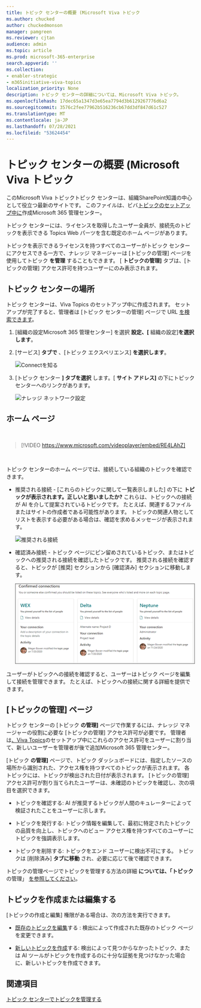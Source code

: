 ```yaml
---
title: トピック センターの概要 (Microsoft Viva トピック
ms.author: chucked
author: chuckedmonson
manager: pamgreen
ms.reviewer: cjtan
audience: admin
ms.topic: article
ms.prod: microsoft-365-enterprise
search.appverid: ''
ms.collection:
- enabler-strategic
- m365initiative-viva-topics
localization_priority: None
description: トピック センターの詳細については、Microsoft Viva トピック。
ms.openlocfilehash: 17dec65a1347d3e65ea7794d3b6129267776d6a2
ms.sourcegitcommit: 3576c2fee77962b516236cb67dd3df847d61c527
ms.translationtype: MT
ms.contentlocale: ja-JP
ms.lasthandoff: 07/28/2021
ms.locfileid: "53624454"
---
```

# <a name="topic-center-overview-in-microsoft-viva-topics"></a>トピック センターの概要 (Microsoft Viva トピック

このMicrosoft Viva トピックトピック センターは、組織SharePoint知識の中心として役立つ最新のサイトです。 このファイルは、ビバ[トピックのセットアップ中に](set-up-topic-experiences.md)作成Microsoft 365 管理センター。

トピック センターには、ライセンスを取得したユーザー全員が、接続先のトピックを表示できる Topics Web パーツを含む既定のホーム ページがあります。

トピックを表示できるライセンスを持つすべてのユーザーがトピック センターにアクセスできる一方で、ナレッジ マネージャーは [トピックの管理] ページを使用してトピック **を管理** することもできます。 [ **トピックの管理]** タブは、[トピックの管理] アクセス許可を持つユーザーにのみ表示されます。

## <a name="where-is-my-topic-center"></a>トピック センターの場所

トピック センターは、Viva Topics のセットアップ中に作成されます。 セットアップが完了すると、管理者は [トピック センターの管理] ページで URL [を検索できます](./topic-experiences-administration.md#to-access-topics-management-settings)。


1. [組織の設定Microsoft 365 管理センター] を選択 **設定、[** 組織の設定]**を選択します**。
2. [サービス] **タブで** 、[トピック エクスペリエンス] **を選択します**。

    ![Connectを知る](../media/admin-org-knowledge-options-completed.png)

3. [トピック センター **] タブを選択** します。[ **サイト アドレス]** の下にトピック センターへのリンクがあります。

    ![ナレッジ ネットワーク設定](../media/knowledge-network-settings-topic-center.png)

## <a name="home-page"></a>ホーム ページ

</br>

> [!VIDEO https://www.microsoft.com/videoplayer/embed/RE4LAhZ]

</br>

トピック センターのホーム ページでは、接続している組織のトピックを確認できます。

- 推奨される接続 - [これらのトピックに関して一覧表示しました] の下に **トピックが表示されます。正しいと思いましたか?** これらは、トピックへの接続が AI を介して提案されているトピックです。 たとえば、関連するファイルまたはサイトの作成者である可能性があります。 トピックの関連人物としてリストを表示する必要がある場合は、確認を求めるメッセージが表示されます。

   ![推奨される接続](../media/knowledge-management/my-topics.png)

- 確認済み接続 - トピック ページにピン留めされているトピック、またはトピックへの推奨される接続を確認したトピックです。 推奨される接続を確認すると、トピックが [推奨] セクションから [確認済み] セクションに移動します。

   ![承認済みトピック](../media/knowledge-management/my-topics-confirmed.png)

ユーザーがトピックへの接続を確認すると、ユーザーはトピック ページを編集して接続を管理できます。 たとえば、トピックへの接続に関する詳細を提供できます。

## <a name="manage-topics-page"></a>[トピックの管理] ページ

トピック センターの [トピック **の管理]** ページで作業するには、ナレッジ マネージャーの役割に必要な [トピックの管理] アクセス許可が必要です。 管理者は[、Viva Topics](set-up-topic-experiences.md)のセットアップ中にこれらのアクセス許可をユーザーに割り[](topic-experiences-knowledge-rules.md)当て、新しいユーザーを管理者が後で追加Microsoft 365 管理センター。

[トピック **の管理]** ページで、トピック ダッシュボードには、指定したソースの場所から識別された、アクセス権を持つすべてのトピックが表示されます。 各トピックには、トピックが検出された日付が表示されます。 [トピックの管理] アクセス許可が割り当てられたユーザーは、未確認のトピックを確認し、次の項目を選択できます。

- トピックを確認する: AI が推奨するトピックが人間のキュレーターによって検証されたことをユーザーに示します。

- トピックを発行する: トピック情報を編集して、最初に特定されたトピックの品質を向上し、トピックへのビュー アクセス権を持つすべてのユーザーにトピックを強調表示します。

- トピックを削除する: トピックをエンド ユーザーに検出不可にする。 トピックは [削除済み] **タブに移動** され、必要に応じて後で確認できます。

トピックの管理ページでトピックを管理する方法の詳細 **については、「トピック** の管理」 [を参照してください](manage-topics.md)。

## <a name="create-or-edit-a-topic"></a>トピックを作成または編集する

[トピックの作成と編集] 権限がある場合は、次の方法を実行できます。

- [既存のトピックを編集](edit-a-topic.md)する : 検出によって作成された既存のトピック ページを変更できます。

- [新しいトピックを作成](create-a-topic.md)する: 検出によって見つからなかったトピック、または AI ツールがトピックを作成するのに十分な証拠を見つけなかった場合に、新しいトピックを作成できます。

## <a name="see-also"></a>関連項目

[トピック センターでトピックを管理する](manage-topics.md)

